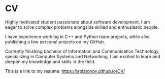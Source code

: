 # CV

Highly motivated student passionate about software development, I am eager to solve complex problems alongside skilled and enthusiastic people.

I have experience working in C++ and Python team projects, while also publishing a few personal projects on my GitHub.

Currently finishing bachelor of Information and Communication Technology, specializing in Computer Systems and Networking, I am excited to learn and deepen my knowledge and skills in the field.

This is a link to my resume: <https://isplatonov.github.io/CV/>
